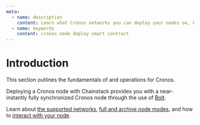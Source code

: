 ```yaml
---
meta:
  - name: description
    content: Learn what Cronos networks you can deploy your nodes on, how to deploy a smart contract, how to connect to your Cronos node.
  - name: keywords
    content: cronos node deploy smart contract
---
```


# Introduction

This section outlines the fundamentals of and operations for Cronos.

Deploying a Cronos node with Chainstack provides you with a near-instantly fully synchronized Cronos node through the use of [Bolt](/glossary/bolt).

Learn about [the supported networks](/operations/cronos/networks), [full and archive node modes](/operations/cronos/modes), and how to [interact with your node](/operations/cronos/tools).

